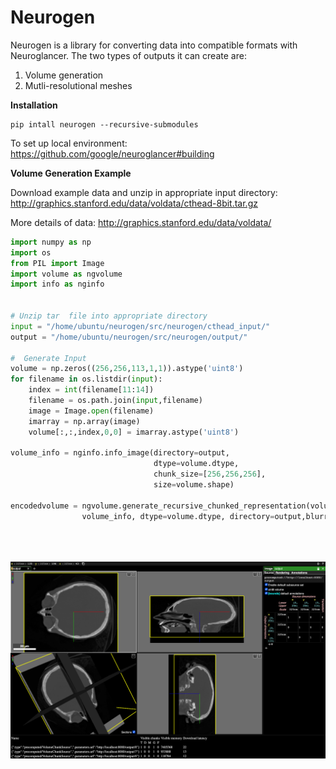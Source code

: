 # Neurogen

Neurogen is a library for converting data into compatible formats with Neuroglancer.
The two types of outputs it can create are:
1) Volume generation
2) Mutli-resolutional meshes



**Installation**

```
pip intall neurogen --recursive-submodules
```

To set up local environment:
https://github.com/google/neuroglancer#building

**Volume Generation Example**


Download example data and unzip in appropriate input directory:
http://graphics.stanford.edu/data/voldata/cthead-8bit.tar.gz

More details of data: http://graphics.stanford.edu/data/voldata/

```python
import numpy as np
import os
from PIL import Image
import volume as ngvolume
import info as nginfo


# Unzip tar  file into appropriate directory
input = "/home/ubuntu/neurogen/src/neurogen/cthead_input/"
output = "/home/ubuntu/neurogen/src/neurogen/output/"

#  Generate Input
volume = np.zeros((256,256,113,1,1)).astype('uint8')
for filename in os.listdir(input):
    index = int(filename[11:14])
    filename = os.path.join(input,filename)
    image = Image.open(filename)
    imarray = np.array(image)
    volume[:,:,index,0,0] = imarray.astype('uint8')

volume_info = nginfo.info_image(directory=output, 
                                dtype=volume.dtype, 
                                chunk_size=[256,256,256],
                                size=volume.shape)

encodedvolume = ngvolume.generate_recursive_chunked_representation(volume, 
                volume_info, dtype=volume.dtype, directory=output,blurring_method='average')





```
![plot](volume_generation_image.png)
